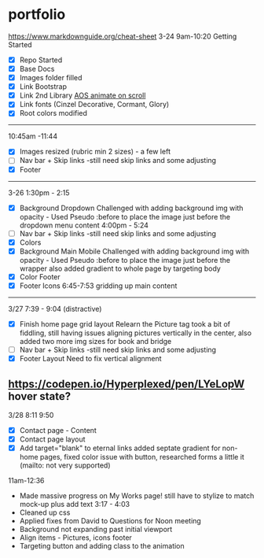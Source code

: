 # portfolio
https://www.markdownguide.org/cheat-sheet
3-24 9am-10:20
Getting Started
- [x] Repo Started
- [x] Base Docs
- [x] Images folder filled
- [x] Link Bootstrap
- [x] Link 2nd Library [AOS animate on scroll](https://michalsnik.github.io/aos/)
- [x] Link fonts (Cinzel Decorative, Cormant, Glory)
- [x] Root colors modified
-----------------------------------------------
10:45am -11:44
- [x] Images resized (rubric min 2 sizes) - a few left
- [ ] Nav bar + Skip links -still need skip links and some adjusting
- [x] Footer
---------------------------------------------------------
3-26 1:30pm - 2:15
- [x] Background Dropdown
Challenged with adding background img with opacity - Used Pseudo :before to place the image just before the dropdown menu content 
4:00pm - 5:24
- [ ] Nav bar + Skip links -still need skip links and some adjusting
- [x] Colors
- [x] Background Main 
 Mobile Challenged with adding background img with opacity - Used Pseudo :before to place the image just before the wrapper
 also added gradient to whole page by targeting body
- [x] Color Footer
- [x] Footer Icons
6:45-7:53
gridding up main content
--------------------------------------------------------
3/27
7:39 - 9:04 (distractive)
- [x] Finish home page grid layout 
Relearn the Picture tag took a bit of fiddling, still having issues aligning pictures vertically in the center, also added two more img sizes for book and bridge
- [ ] Nav bar + Skip links -still need skip links and some adjusting
- [x] Footer Layout
Need to fix vertical alignment 

https://codepen.io/Hyperplexed/pen/LYeLopW hover state?
--------------------------------
3/28
8:11 9:50
- [x] Contact page - Content
- [x] Contact page layout
- [x] Add target="blank" to eternal links
added septate gradient for non-home pages, fixed color issue with button, researched forms a little it (mailto: not very supported)

11am-12:36
- Made massive progress on My Works page!
still have to stylize to match mock-up plus add text
3:17 - 4:03
- Cleaned up css
- Applied fixes from David to
Questions for Noon meeting
- Background not expanding past initial viewport
- Align items - Pictures, icons footer
- Targeting button and adding class to the animation 

